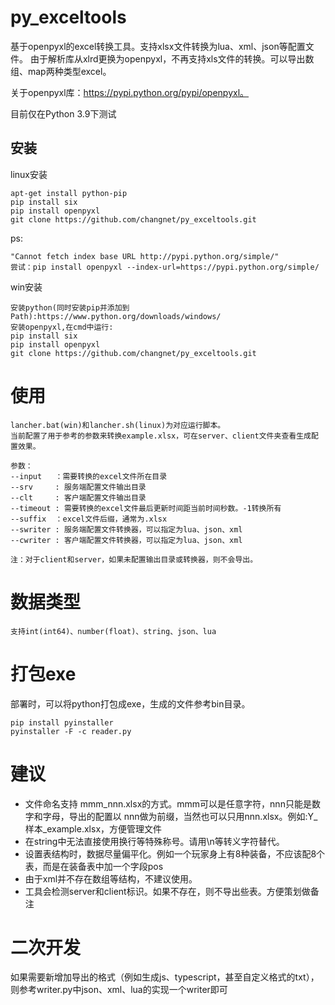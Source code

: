 # py_exceltools
基于openpyxl的excel转换工具。支持xlsx文件转换为lua、xml、json等配置文件。
由于解析库从xlrd更换为openpyxl，不再支持xls文件的转换。可以导出数组、map两种类型excel。

关于openpyxl库：https://pypi.python.org/pypi/openpyxl。

目前仅在Python 3.9下测试

## 安装

linux安装  

    apt-get install python-pip
    pip install six
    pip install openpyxl
    git clone https://github.com/changnet/py_exceltools.git

ps:
```
"Cannot fetch index base URL http://pypi.python.org/simple/"  
尝试：pip install openpyxl --index-url=https://pypi.python.org/simple/
```

win安装

    安装python(同时安装pip并添加到Path):https://www.python.org/downloads/windows/
    安装openpyxl,在cmd中运行:
    pip install six
    pip install openpyxl
    git clone https://github.com/changnet/py_exceltools.git

# 使用
    lancher.bat(win)和lancher.sh(linux)为对应运行脚本。
    当前配置了用于参考的参数来转换example.xlsx，可在server、client文件夹查看生成配置效果。

    参数：
    --input   ：需要转换的excel文件所在目录
    --srv     : 服务端配置文件输出目录
    --clt     : 客户端配置文件输出目录
    --timeout : 需要转换的excel文件最后更新时间距当前时间秒数。-1转换所有
    --suffix  ：excel文件后缀，通常为.xlsx 
    --swriter : 服务端配置文件转换器，可以指定为lua、json、xml
    --cwriter : 客户端配置文件转换器，可以指定为lua、json、xml

    注：对于client和server，如果未配置输出目录或转换器，则不会导出。

# 数据类型
    支持int(int64)、number(float)、string、json、lua

# 打包exe
部署时，可以将python打包成exe，生成的文件参考bin目录。

    pip install pyinstaller
    pyinstaller -F -c reader.py

# 建议
* 文件命名支持 mmm_nnn.xlsx的方式。mmm可以是任意字符，nnn只能是数字和字母，导出的配置以
nnn做为前缀，当然也可以只用nnn.xlsx。例如:Y_样本_example.xlsx，方便管理文件
* 在string中无法直接使用换行等特殊称号。请用\n等转义字符替代。
* 设置表结构时，数据尽量偏平化。例如一个玩家身上有8种装备，不应该配8个表，而是在装备表中加一个字段pos
* 由于xml并不存在数组等结构，不建议使用。
* 工具会检测server和client标识。如果不存在，则不导出些表。方便策划做备注

# 二次开发
如果需要新增加导出的格式（例如生成js、typescript，甚至自定义格式的txt），则参考writer.py中json、xml、lua的实现一个writer即可
